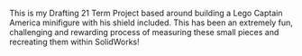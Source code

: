 This is my Drafting 21 Term Project based around building a Lego Captain America minifigure with his shield included.
This has been an extremely fun, challenging and rewarding process of measuring these small pieces and recreating them within SolidWorks!
